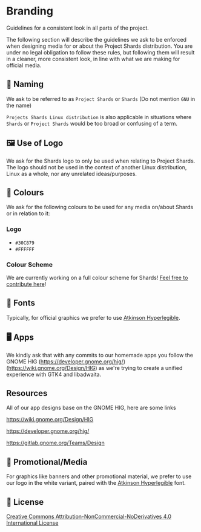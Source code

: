 # Branding

Guidelines for a consistent look in all parts of the project.

The following section will describe the guidelines we ask to be enforced when designing media for or about the Project Shards distribution. You are under no legal obligation to follow these rules, but following them will result in a cleaner, more consistent look, in line with what we are making for official media.

## 💬 Naming

We ask to be referred to as `Project Shards` or `Shards` (Do not mention `GNU` in the name)

 `Projects Shards Linux distribution` is also applicable in situations where `Shards` or `Project Shards` would be too broad or confusing of a term.

## 🖼️ Use of Logo

We ask for the Shards logo to only be used when relating to Project Shards. The logo should not be used in the context of another Linux distribution, Linux as a whole, nor any unrelated ideas/purposes.

## 🌈 Colours

We ask for the following colours to be used for any media on/about Shards or in relation to it: 

###  Logo

- `#30C879`
- `#FFFFFF`
 
###  Colour Scheme

We are currently working on a full colour scheme for Shards! [Feel free to contribute here](colours.md)!

## 📘 Fonts

Typically, for official graphics we prefer to use [Atkinson Hyperlegible](https://fonts.google.com/specimen/Atkinson+Hyperlegible). 

## 🖥️ Apps 

We kindly ask that with any commits to our homemade apps you follow the GNOME HIG (https://developer.gnome.org/hig/) (https://wiki.gnome.org/Design/HIG) as we're trying to create a unified experience with GTK4 and libadwaita.

## Resources 

All of our app designs base on the GNOME HIG, here are some links

https://wiki.gnome.org/Design/HIG

https://developer.gnome.org/hig/

https://gitlab.gnome.org/Teams/Design

## 📢 Promotional/Media

For graphics like banners and other promotional material, we prefer to use our logo in the white variant, paired with the [Atkinson Hyperlegible](https://fonts.google.com/specimen/Atkinson+Hyperlegible) font.

## 📜 License

[Creative Commons Attribution-NonCommercial-NoDerivatives 4.0 International License](https://creativecommons.org/licenses/by-nc-nd/4.0/)
